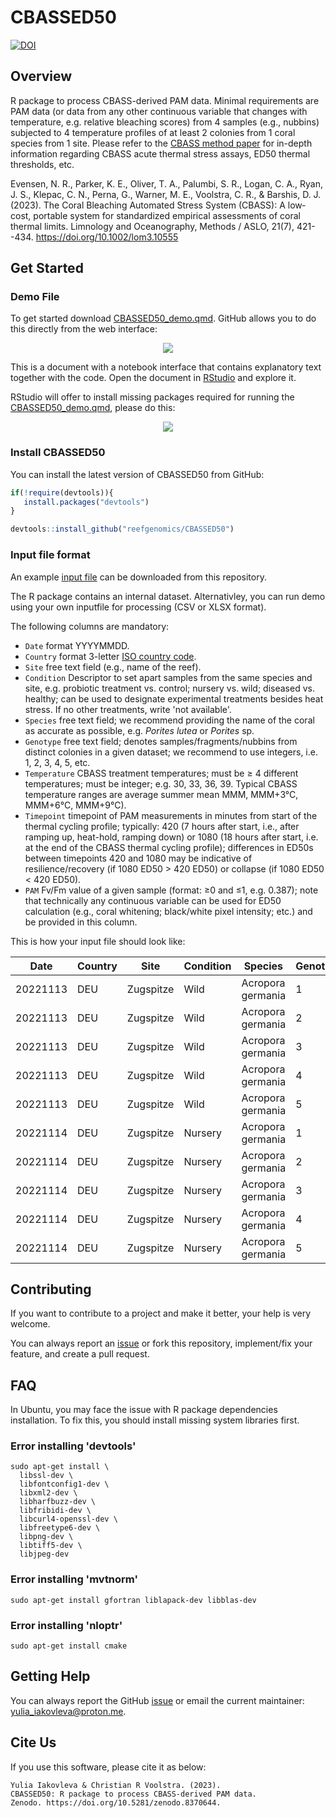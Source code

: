 # CBASSED50

[![DOI](https://zenodo.org/badge/DOI/10.5281/zenodo.10381500.svg)](https://doi.org/10.5281/zenodo.10381500)

## Overview

R package to process CBASS-derived PAM data. Minimal requirements are PAM data (or data from any other continuous variable that changes with temperature, e.g. relative bleaching scores) from 4 samples (e.g., nubbins) subjected to 4 temperature profiles of at least 2 colonies from 1 coral species from 1 site. Please refer to the [CBASS method paper](https://aslopubs.onlinelibrary.wiley.com/doi/10.1002/lom3.10555) for in-depth information regarding CBASS acute thermal stress assays, ED50 thermal thresholds, etc.

Evensen, N. R., Parker, K. E., Oliver, T. A., Palumbi, S. R., Logan, C. A., Ryan, J. S., Klepac, C. N., Perna, G., Warner, M. E., Voolstra, C. R., & Barshis, D. J. (2023). The Coral Bleaching Automated Stress System (CBASS): A low‐cost, portable system for standardized empirical assessments of coral thermal limits. Limnology and Oceanography, Methods / ASLO, 21(7), 421--434. <https://doi.org/10.1002/lom3.10555>

## Get Started

### Demo File

To get started download [CBASSED50_demo.qmd](https://github.com/reefgenomics/CBASSED50/blob/main/CBASSED50_demo.qmd). GitHub allows you to do this directly from the web interface:

<p align="center">

<img src="https://github.com/reefgenomics/CBASSED50/assets/83506881/b6c9f376-f4b6-46f8-87c2-dce0ccb50ad3"/>

</p>

This is a document with a notebook interface that contains explanatory text together with the code. Open the document in [RStudio](https://quarto.org/docs/get-started/hello/rstudio.html) and explore it.

RStudio will offer to install missing packages required for running the [CBASSED50_demo.qmd](https://github.com/reefgenomics/CBASSED50/blob/main/CBASSED50_demo.qmd), please do this:

<p align="center">

<img src="https://github.com/reefgenomics/CBASSED50/assets/83506881/c90752eb-a487-4560-825d-ac5854f5920f"/>

</p>

### Install CBASSED50

You can install the latest version of CBASSED50 from GitHub:

``` r
if(!require(devtools)){
   install.packages("devtools")
}

devtools::install_github("reefgenomics/CBASSED50")
```

### Input file format

An example [input file](https://github.com/reefgenomics/CBASSED50/blob/main/examples/cbass_dataset.csv) can be downloaded from this repository.

The R package contains an internal dataset. Alternativley, you can run demo using your own inputfile for processing (CSV or XLSX format).

The following columns are mandatory:

- `Date` format YYYYMMDD.
- `Country` format 3-letter [ISO country code](https://countrycode.org).
- `Site` free text field (e.g., name of the reef).
- `Condition` Descriptor to set apart samples from the same species and 
  site, e.g. probiotic treatment vs. control; nursery vs. wild; diseased vs.
  healthy; can be used to designate experimental treatments besides heat 
  stress. If no other treatments, write 'not available'.
- `Species` free text field; we recommend providing the name of the coral 
  as accurate as possible, e.g. _Porites lutea_ or _Porites_ sp.
- `Genotype` free text field; denotes samples/fragments/nubbins from 
  distinct colonies in a given dataset; we recommend to use integers, i.e. 1, 2, 3, 4, 5, etc.
- `Temperature` CBASS treatment temperatures; must be ≥ 4 different 
  temperatures; must be integer; e.g. 30, 33, 36, 39. Typical CBASS 
  temperature ranges are average summer mean MMM, MMM+3°C, MMM+6°C, MMM+9°C).
- `Timepoint` timepoint of PAM measurements in minutes from start of the 
  thermal cycling profile; typically: 420 (7 hours after start, i.e., after 
  ramping up, heat-hold, ramping down) or 1080 (18 hours after start, i.e. 
  at the end of the CBASS thermal cycling profile); differences in ED50s 
  between timepoints 420 and 1080 may be indicative of resilience/recovery 
  (if 1080 ED50 > 420 ED50) or collapse (if 1080 ED50 < 420 ED50).
- `PAM` Fv/Fm value of a given sample (format: ≥0 and ≤1, e.g. 0.387); note 
  that technically any continuous variable can be used for ED50 calculation 
  (e.g., coral whitening; black/white pixel intensity; etc.) and be 
  provided in this column.

This is how your input file should look like:

|   Date   | Country |    Site    | Condition |      Species      | Genotype | Temperature | Timepoint |   PAM   |
|----------|---------|------------|-----------|-------------------|----------|-------------|-----------|---------|
| 20221113 |   DEU   | Zugspitze   |   Wild    | Acropora germania |    1     |      29     |    420    | 0.608   |
| 20221113 |   DEU   | Zugspitze   |   Wild    | Acropora germania |    2     |      29     |    420    | 0.651   |
| 20221113 |   DEU   | Zugspitze   |   Wild    | Acropora germania |    3     |      29     |    420    | 0.558   |
| 20221113 |   DEU   | Zugspitze   |   Wild    | Acropora germania |    4     |      29     |    420    | 0.635   |
| 20221113 |   DEU   | Zugspitze   |   Wild    | Acropora germania |    5     |      29     |    420    | 0.618   |
| 20221114 |   DEU   | Zugspitze   |  Nursery  | Acropora germania |    1     |      29     |    420    | 0.636   |
| 20221114 |   DEU   | Zugspitze   |  Nursery  | Acropora germania |    2     |      29     |    420    | 0.615   |
| 20221114 |   DEU   | Zugspitze   |  Nursery  | Acropora germania |    3     |      29     |    420    | 0.64    |
| 20221114 |   DEU   | Zugspitze   |  Nursery  | Acropora germania |    4     |      29     |    420    | 0.669   |
| 20221114 |   DEU   | Zugspitze   |  Nursery  | Acropora germania |    5     |      29     |    420    | 0.64    |


## Contributing

If you want to contribute to a project and make it better, your help is very welcome.

You can always report an [issue](https://github.com/reefgenomics/CBASSED50/issues) or fork this repository, implement/fix your feature, and create a pull request.

## FAQ

In Ubuntu, you may face the issue with R package dependencies installation. To fix this, you should install missing system libraries first.

### Error installing 'devtools'

``` commandline
sudo apt-get install \
  libssl-dev \
  libfontconfig1-dev \
  libxml2-dev \
  libharfbuzz-dev \
  libfribidi-dev \
  libcurl4-openssl-dev \
  libfreetype6-dev \
  libpng-dev \
  libtiff5-dev \
  libjpeg-dev
```

### Error installing 'mvtnorm'

``` commandline
sudo apt-get install gfortran liblapack-dev libblas-dev
```

### Error installing 'nloptr'

``` commandline
sudo apt-get install cmake
```

## Getting Help

You can always report the GitHub [issue](https://github.com/reefgenomics/CBASSED50/issues) or email the current maintainer: [yulia_iakovleva@proton.me](mailto:yulia_iakovleva@proton.me).

## Cite Us

If you use this software, please cite it as below:

``` commandline
Yulia Iakovleva & Christian R Voolstra. (2023).
CBASSED50: R package to process CBASS-derived PAM data.
Zenodo. https://doi.org/10.5281/zenodo.8370644.
```
